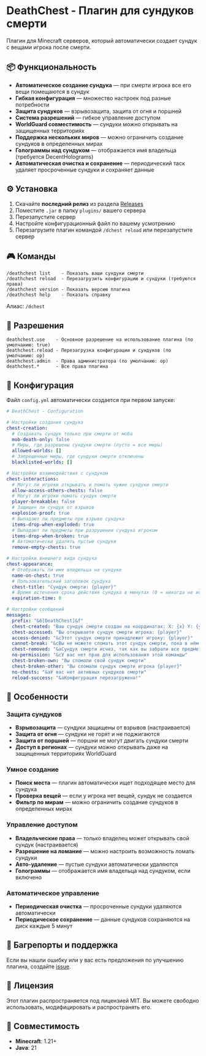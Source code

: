 # DeathChest - Плагин для сундуков смерти

Плагин для Minecraft серверов, который автоматически создает сундук с вещами игрока после смерти.

## 📦 Функциональность

- **Автоматическое создание сундука** — при смерти игрока все его вещи помещаются в сундук
- **Гибкая конфигурация** — множество настроек под разные потребности
- **Защита сундуков** — взрывозащита, защита от огня и поршней
- **Система разрешений** — гибкое управление доступом
- **WorldGuard совместимость** — сундуки можно открывать на защищенных территориях
- **Поддержка нескольких миров** — можно ограничить создание сундуков в определенных мирах
- **Голограммы над сундуком** — отображается имя владельца (требуется DecentHolograms)
- **Автоматическая очистка и сохранение** — периодический таск удаляет просроченные сундуки и сохраняет данные

## ⚙️ Установка

1. Скачайте **последний релиз** из раздела [Releases](../../releases)
2. Поместите `.jar` в папку `plugins/` вашего сервера
3. Перезапустите сервер
4. Настройте конфигурационный файл по вашему усмотрению
5. Перезагрузите плагин командой `/dchest reload` или перезапустите сервер

## 🎮 Команды

```
/deathchest list    - Показать ваши сундуки смерти
/deathchest reload  - Перезагрузить конфигурацию и сундуки (требуются права)
/deathchest version - Показать версию плагина
/deathchest help    - Показать справку
```

Алиас: `/dchest`

## 🔐 Разрешения

```
deathchest.use    - Основное разрешение на использование плагина (по умолчанию: true)
deathchest.reload - Перезагрузка конфигурации и сундуков (по умолчанию: op)
deathchest.admin  - Права администратора (по умолчанию: op)
deathchest.*      - Все права плагина
```

## 📁 Конфигурация

Файл `config.yml` автоматически создается при первом запуске:

```yaml
# DeathChest - Configuration

# Настройки создания сундука
chest-creation:
  # Создавать сундук только при смерти от моба
  mob-death-only: false
  # Миры, где разрешены сундуки смерти (пусто = все миры)
  allowed-worlds: []
  # Запрещенные миры, где сундуки смерти отключены
  blacklisted-worlds: []

# Настройки взаимодействия с сундуком
chest-interactions:
  # Могут ли игроки открывать и ломать чужие сундуки смерти
  allow-access-others-chests: false
  # Могут ли игроки ломать сундук смерти
  player-breakable: false
  # Защищен ли сундук от взрывов
  explosion-proof: true
  # Выпадают ли предметы при взрыве сундука
  items-drop-when-exploded: true
  # Выпадают ли предметы при разрушении сундука игроком
  items-drop-when-broken: true
  # Автоматически удалять пустые сундуки
  remove-empty-chests: true

# Настройки внешнего вида сундука
chest-appearance:
  # Отображать ли имя владельца на сундуке
  name-on-chest: true
  # Пользовательский заголовок сундука
  chest-title: "Сундук смерти: {player}"
  # Время истечения срока действия сундука в минутах (0 = никогда не истекает)
  expiration-time: 0

# Настройки сообщений
messages:
  prefix: "&6[DeathChest]&f"
  chest-created: "Ваш сундук смерти создан на координатах: X: {x} Y: {y} Z: {z}"
  chest-accessed: "Вы открываете сундук смерти игрока: {player}"
  access-denied: "&cЭтот сундук смерти принадлежит игроку: {player}"
  cannot-break: "&cВы не можете сломать этот сундук смерти, пока в нём есть предметы"
  chest-removed: "&aСундук смерти исчез, так как вы забрали все предметы"
  no-permission: "&cУ вас нет прав для использования этой команды"
  chest-broken-own: "Вы сломали свой сундук смерти"
  chest-broken-other: "Вы сломали сундук смерти игрока {player}"
  no-chests: "&aУ вас нет активных сундуков смерти"
  reload-success: "&aКонфигурация перезагружена!"
```

## 🔧 Особенности

### Защита сундуков
- **Взрывозащита** — сундуки защищены от взрывов (настраивается)
- **Защита от огня** — сундуки не горят и не поджигаются
- **Защита от поршней** — поршни не могут двигать сундуки смерти
- **Доступ в регионах** — сундуки можно открывать даже на защищенных территориях WorldGuard

### Умное создание
- **Поиск места** — плагин автоматически ищет подходящее место для сундука
- **Проверка вещей** — если у игрока нет вещей, сундук не создается
- **Фильтр по мирам** — можно ограничить создание сундуков в определенных мирах

### Управление доступом
- **Владельческие права** — только владелец может открывать свой сундук (настраивается)
- **Разрешение на ломание** — можно настроить возможность ломать сундуки
- **Авто-удаление** — пустые сундуки автоматически удаляются
- **Голограммы** — отображается имя владельца над сундуком, если включено

### Автоматическое управление
- **Периодическая очистка** — просроченные сундуки удаляются автоматически
- **Периодическое сохранение** — данные сундуков сохраняются на диск каждые 5 минут

## 🐛 Багрепорты и поддержка

Если вы нашли ошибку или у вас есть предложения по улучшению плагина, создайте [issue](../../issues).

## 📄 Лицензия

Этот плагин распространяется под лицензией MIT. Вы можете свободно использовать, модифицировать и распространять его.

## 🤝 Совместимость

- **Minecraft**: 1.21+
- **Java**: 21
